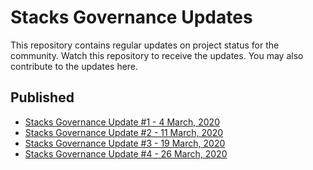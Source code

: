 # Stacks Governance Updates

This repository contains regular updates on project status for the community. Watch this repository to receive the updates. You may also contribute to the updates here.

## Published

- [Stacks Governance Update #1 - 4 March, 2020](updates/20200304-update-001.md)
- [Stacks Governance Update #2 - 11 March, 2020](updates/20200311-update-002.md)
- [Stacks Governance Update #3 - 19 March, 2020](updates/20200319-update-003.md)
- [Stacks Governance Update #4 - 26 March, 2020](updates/20200326-update-004.md)
